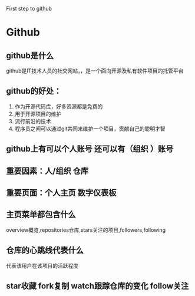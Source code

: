 First step to github
# Github
## github是什么  
  github是IT技术人员的社交网站，，是一个面向开源及私有软件项目的托管平台  
## github的好处：  
 1. 作为开源代码库，好多资源都是免费的  
 2. 用于开源项目的维护  
 3. 流行前沿的技术  
 4. 程序员之间可以通过git共同来维护一个项目，贡献自己的聪明才智  
## github上有可以个人账号 还可以有（组织 ）账号  
## 重要因素：人/组织 仓库  
## 重要页面：个人主页 数字仪表板  
## 主页菜单都包含什么  
  overview概览,repositories仓库,stars关注的项目,followers,following  
## 仓库的心跳线代表什么
  代表该用户在该项目的活跃程度  
## star收藏 fork复制 watch跟踪仓库的变化 follow关注

